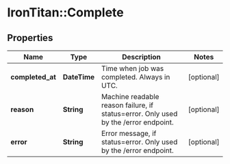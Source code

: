 # IronTitan::Complete

## Properties
Name | Type | Description | Notes
------------ | ------------- | ------------- | -------------
**completed_at** | **DateTime** | Time when job was completed. Always in UTC. | [optional] 
**reason** | **String** | Machine readable reason failure, if status=error. Only used by the /error endpoint. | [optional] 
**error** | **String** | Error message, if status=error. Only used by the /error endpoint. | [optional] 


